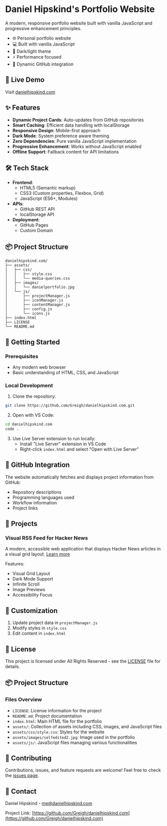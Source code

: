 # Daniel Hipskind's Portfolio Website

A modern, responsive portfolio website built with vanilla JavaScript and progressive enhancement principles.

- 🌐 Personal portfolio website
- 💻 Built with vanilla JavaScript
- 🎨 Dark/light theme
- ⚡ Performance focused
- 🔄 Dynamic GitHub integration

## 🚀 Live Demo

Visit [danielhipskind.com](https://danielhipskind.com)

## ✨ Features

- **Dynamic Project Cards**: Auto-updates from GitHub repositories
- **Smart Caching**: Efficient data handling with localStorage
- **Responsive Design**: Mobile-first approach
- **Dark Mode**: System preference aware theming
- **Zero Dependencies**: Pure vanilla JavaScript implementation
- **Progressive Enhancement**: Works without JavaScript enabled
- **Offline Support**: Fallback content for API limitations

## 🛠 Tech Stack

- **Frontend**:
  - HTML5 (Semantic markup)
  - CSS3 (Custom properties, Flexbox, Grid)
  - JavaScript (ES6+, Modules)
- **APIs**:
  - GitHub REST API
  - localStorage API
- **Deployment**:
  - GitHub Pages
  - Custom Domain

## 📦 Project Structure

```text
danielhipskind.com/
├── assets/
│   ├── css/
│   │   ├── style.css
│   │   └── media-queries.css
│   ├── images/
│   │   └── danielportfolio.jpg
│   └── js/
│       ├── projectManager.js
│       ├── iconManager.js
│       ├── contentManager.js
│       ├── config.js
│       └── icons.js
├── index.html
├── LICENSE
└── README.md
```

## 🚀 Getting Started

### Prerequisites

- Any modern web browser
- Basic understanding of HTML, CSS, and JavaScript

### Local Development

1. Clone the repository:

```bash
git clone https://github.com/Greigh/danielhipskind.com.git
```

2. Open with VS Code:

```bash
cd danielhipskind.com
code .
```

3. Use Live Server extension to run locally:
   - Install "Live Server" extension in VS Code
   - Right-click `index.html` and select "Open with Live Server"

## 🔄 GitHub Integration

The website automatically fetches and displays project information from GitHub:

- Repository descriptions
- Programming languages used
- Workflow information
- Project links

## 📂 Projects

### Visual RSS Feed for Hacker News

A modern, accessible web application that displays Hacker News articles in a visual grid layout. [Learn more](./projects/visual-rss-feed/README.md)

Features:

- Visual Grid Layout
- Dark Mode Support
- Infinite Scroll
- Image Previews
- Accessibility Focus

## 🎨 Customization

1. Update project data in `projectManager.js`
2. Modify styles in `style.css`
3. Edit content in `index.html`

## 📝 License

This project is licensed under All Rights Reserved - see the [LICENSE](LICENSE) file for details.

## 📦 Project Structure

### Files Overview

- `LICENSE`: License information for the project
- `README.md`: Project documentation
- `index.html`: Main HTML file for the portfolio
- `assets/`: Collection of assets including CSS, images, and JavaScript files
- `assets/css/style.css`: Styles for the website
- `assets/images/selfedited2.jpg`: Image used in the portfolio
- `assets/js/`: JavaScript files managing various functionalities

## 🤝 Contributing

Contributions, issues, and feature requests are welcome! Feel free to check the [issues page](https://github.com/Greigh/danielhipskind.com/issues).

## 📧 Contact

Daniel Hipskind - [me@danielhipskind.com](mailto:me@danielhipskind.com)

Project Link: [https://github.com/Greigh/danielhipskind.com](https://github.com/Greigh/danielhipskind.com)
